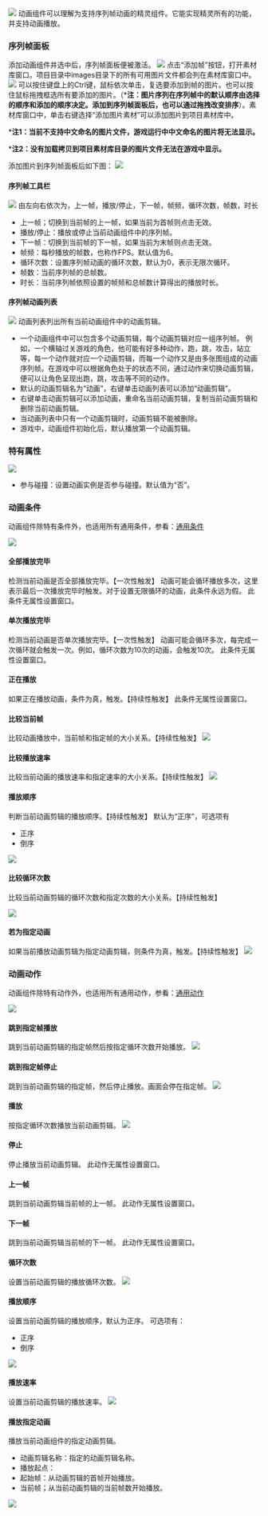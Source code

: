 ![](565bf97f679e4.png)
动画组件可以理解为支持序列帧动画的精灵组件。它能实现精灵所有的功能，并支持动画播放。

### 序列帧面板
添加动画组件并选中后，序列帧面板便被激活。
![](565bf97f8294d.png)
点击“添加帧”按钮，打开素材库窗口。项目目录中images目录下的所有可用图片文件都会列在素材库窗口中。
![](565bf97f959f9.png)
可以按住键盘上的Ctrl键，鼠标依次单击，复选要添加到帧的图片。也可以按住鼠标拖拽框选所有要添加的图片。（***注：图片序列在序列帧中的默认顺序由选择的顺序和添加的顺序决定。添加到序列帧面板后，也可以通过拖拽改变排序**）。素材库窗口中，单击右键选择“添加图片素材”可以添加图片到项目素材库中。

***注1：当前不支持中文命名的图片文件，游戏运行中中文命名的图片将无法显示。**

***注2：没有加载拷贝到项目素材库目录的图片文件无法在游戏中显示。**

添加图片到序列帧面板后如下图：
![](565bf97fd1f49.png)

#### 序列帧工具栏
![](565bf97fbc56e.png)
由左向右依次为，上一帧，播放/停止，下一帧，帧频，循环次数，帧数，时长
- 上一帧；切换到当前帧的上一帧，如果当前为首帧则点击无效。
- 播放/停止：播放或停止当前动画组件中的序列帧。
- 下一帧：切换到当前帧的下一帧，如果当前为末帧则点击无效。
- 帧频：每秒播放的帧数，也称作FPS。默认值为6。
- 循环次数：设置序列帧动画的循环次数，默认为0，表示无限次循环。
- 帧数：当前序列帧的总帧数。
- 时长：当前序列帧依照设置的帧频和总帧数计算得出的播放时长。

#### 序列帧动画列表
![](565bf97fabe1e.png)
动画列表列出所有当前动画组件中的动画剪辑。
- 一个动画组件中可以包含多个动画剪辑，每个动画剪辑对应一组序列帧。
例如，一个横轴过关游戏的角色，他可能有好多种动作，跑，跳，攻击，站立等，每一个动作就对应一个动画剪辑，而每一个动作又是由多张图组成的动画序列帧。在游戏中可以根据角色处于的状态不同，通过动作来切换动画剪辑，便可以让角色呈现出跑，跳，攻击等不同的动作。
- 默认的动画剪辑名为“动画”，右键单击动画列表可以添加“动画剪辑”。
- 右键单击动画剪辑可以添加动画，重命名当前动画剪辑，复制当前动画剪辑和删除当前动画剪辑。
- 当动画列表中只有一个动画剪辑时，动画剪辑不能被删除。
- 游戏中，动画组件初始化后，默认播放第一个动画剪辑。

### 特有属性
![](565bf970188d5.png)
- 参与碰撞：设置动画实例是否参与碰撞。默认值为“否”。

### 动画条件
动画组件除特有条件外，也适用所有通用条件，参看：[通用条件](http://edn.egret.com/cn/index.php/portal/article/index/id/707)

![](565bf97ec1734.png)
#### 全部播放完毕
检测当前动画是否全部播放完毕。【一次性触发】
动画可能会循环播放多次，这里表示最后一次播放完毕时触发。对于设置无限循环的动画，此条件永远为假。
此条件无属性设置窗口。
#### 单次播放完毕
检测当前动画是否单次播放完毕。【一次性触发】
动画可能会循环多次，每完成一次循环就会触发一次。例如，循环次数为10次的动画，会触发10次。
此条件无属性设置窗口。
#### 正在播放
如果正在播放动画，条件为真，触发。【持续性触发】
此条件无属性设置窗口。
#### 比较当前帧
比较动画播放中，当前帧和指定帧的大小关系。【持续性触发】
![](565bf97f030fb.png)
#### 比较播放速率
比较当前动画的播放速率和指定速率的大小关系。【持续性触发】
![](565bf97ee77ac.png)
#### 播放顺序
判断当前动画剪辑的播放顺序。【持续性触发】
默认为“正序”，可选项有
- 正序
- 倒序

![](565bf97f38265.png)
#### 比较循环次数
比较当前动画剪辑的循环次数和指定次数的大小关系。【持续性触发】

![](565bf97f1fade.png)
#### 若为指定动画
如果当前播放动画剪辑为指定动画剪辑，则条件为真，触发。【持续性触发】
![](565bf97f56518.png)

### 动画动作
动画组件除特有动作外，也适用所有通用动作，参看：[通用动作](http://edn.egret.com/cn/index.php/portal/article/index/id/708)

![](565bf96f7d716.png)
#### 跳到指定帧播放
跳到当前动画剪辑的指定帧然后按指定循环次数开始播放。
![](565bf96fc4293.png)
#### 跳到指定帧停止
跳到当前动画剪辑的指定帧，然后停止播放。画面会停在指定帧。
![](565bf96fd263e.png)
#### 播放
按指定循环次数播放当前动画剪辑。
![](565bf96f87d12.png)
#### 停止
停止播放当前动画剪辑。
此动作无属性设置窗口。
#### 上一帧
跳到当前动画剪辑当前帧的上一帧。
此动作无属性设置窗口。
#### 下一帧
跳到当前动画剪辑当前帧的下一帧。
此动作无属性设置窗口。
#### 循环次数
设置当前动画剪辑的播放循环次数。
![](565bf96ff191e.png)
#### 播放顺序
设置当前动画剪辑的播放顺序，默认为正序。
可选项有：
- 正序
- 倒序

![](565bf96f9392a.png)
#### 播放速率
设置当前动画剪辑的播放速率。
![](565bf96fa4a74.png)
#### 播放指定动画
播放当前动画组件的指定动画剪辑。
- 动画剪辑名称：指定的动画剪辑名称。
- 播放起点：
 - 起始帧：从动画剪辑的首帧开始播放。
 - 当前帧；从当前动画剪辑的当前帧数开始播放。
 
![](565bf96fb7e2d.png)
